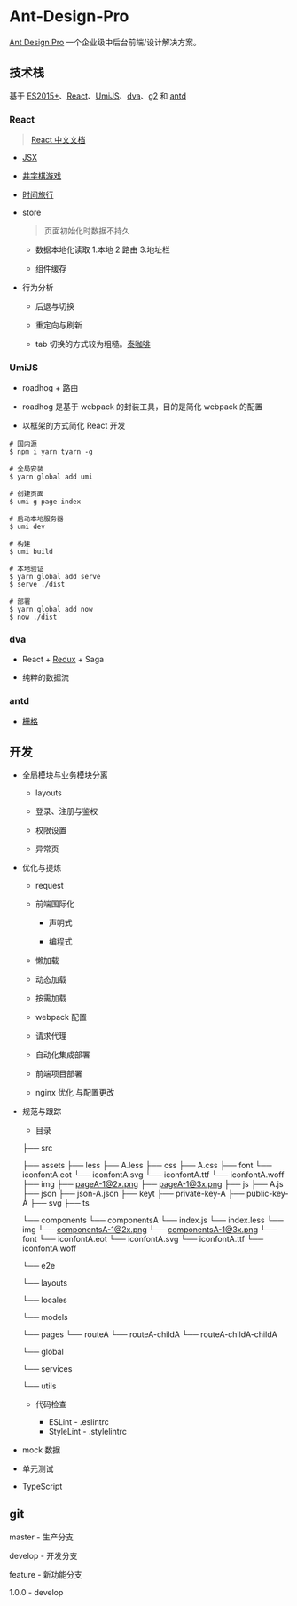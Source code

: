 # Ant-Design-Pro

[Ant Design Pro] 一个企业级中后台前端/设计解决方案。


## 技术栈

基于 [ES2015+]、[React]、[UmiJS]、[dva]、[g2] 和 [antd]


### React

> [React 中文文档]

+ [JSX]

+ [井字棋游戏]

+ [时间旅行]

+ store

  > 页面初始化时数据不持久

  - 数据本地化读取 1.本地 2.路由 3.地址栏

  - 组件缓存

+ 行为分析

  - 后退与切换

  - 重定向与刷新

  - tab 切换的方式较为粗糙。[泰咖啡]


### UmiJS

+ roadhog + 路由

+ roadhog 是基于 webpack 的封装工具，目的是简化 webpack 的配置

+ 以框架的方式简化 React 开发

```
# 国内源
$ npm i yarn tyarn -g

# 全局安装
$ yarn global add umi

# 创建页面
$ umi g page index

# 启动本地服务器
$ umi dev

# 构建
$ umi build

# 本地验证
$ yarn global add serve
$ serve ./dist

# 部署
$ yarn global add now
$ now ./dist
```


### dva

+ React + [Redux] + Saga

+ 纯粹的数据流


### antd

+ [栅格]


## 开发

+ 全局模块与业务模块分离

  - layouts

  - 登录、注册与鉴权

  - 权限设置

  - 异常页

+ 优化与提炼

  - request

  - 前端国际化

    * 声明式

    * 编程式

  - 懒加载

  - 动态加载

  - 按需加载

  - webpack 配置

  - 请求代理

  - 自动化集成部署

  - 前端项目部署

  - nginx 优化 与配置更改

+ 规范与跟踪

  - 目录

  ├── src

    ├── assets
      ├── less
        ├── A.less
      ├── css
        ├── A.css
      ├── font
        └── iconfontA.eot
        └── iconfontA.svg
        └── iconfontA.ttf
        └── iconfontA.woff
      ├── img
        ├── pageA-1@2x.png
        ├── pageA-1@3x.png
      ├── js
        ├── A.js
      ├── json
        ├── json-A.json
      ├── keyt
        ├── private-key-A
        ├── public-key-A
      ├── svg
      ├── ts

    └── components
      └── componentsA
        └── index.js
        └── index.less
        └── img
          └── componentsA-1@2x.png
          └── componentsA-1@3x.png
        └── font
          └── iconfontA.eot
          └── iconfontA.svg
          └── iconfontA.ttf
          └── iconfontA.woff

    └── e2e

    └── layouts

    └── locales

    └── models

    └── pages
      └── routeA
        └── routeA-childA
          └── routeA-childA-childA

    └── global

    └── services

    └── utils

  - 代码检查

    * ESLint - .eslintrc
    * StyleLint - .stylelintrc

+ mock 数据

+ 单元测试

+ TypeScript

## git

master - 生产分支

develop - 开发分支

feature - 新功能分支

1.0.0 - develop



[Ant Design Pro]: https://preview.pro.ant.design/dashboard/analysis

[ES2015+]: http://es6.ruanyifeng.com/

[React]: https://reactjs.org/

[UmiJS]: https://umijs.org/

[dva]: https://dvajs.com/

[g2]: https://antv.alipay.com/zh-cn/g2/3.x/index.html

[antd]: https://ant.design/docs/react/introduce-cn

[React 中文文档]: https://react.docschina.org/

[JSX]: https://react.docschina.org/docs/introducing-jsx.html

[井字棋游戏]: https://react.docschina.org/tutorial/tutorial.html

[时间旅行]: https://preview.pro.ant.design/form/step-form/confirm

[泰咖啡]: http://t.51shaoxi.com/user/index.html

[Redux]: https://redux.js.org/

[栅格]: https://ant.design/components/grid-cn/
